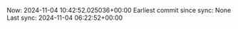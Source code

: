 Now: 2024-11-04 10:42:52.025036+00:00 Earliest commit since sync: None Last sync: 2024-11-04 06:22:52+00:00
